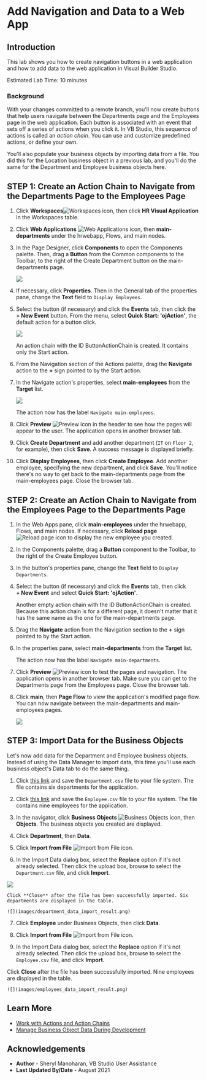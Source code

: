 # Add Navigation and Data to a Web App

## Introduction

This lab shows you how to create navigation buttons in a web application and how to add data to the web application in Visual Builder Studio.

Estimated Lab Time: 10 minutes

### Background
With your changes committed to a remote branch, you'll now create buttons that help users navigate between the Departments page and the Employees page in the web application. Each button is associated with an event that sets off a series of actions when you click it. In VB Studio, this sequence of actions is called an _action chain_. You can use and customize predefined actions, or define your own.

You'll also populate your business objects by importing data from a file. You did this for the Location business object in a previous lab, and you'll do the same for the Department and Employee business objects here.

## **STEP 1:** Create an Action Chain to Navigate from the Departments Page to the Employees Page

1.  Click **Workspaces**![Workspaces icon](images/vbs_workspaces_icon.png), then click **HR Visual Application** in the Workspaces table.
2.  Click **Web Applications** ![Web Applications icon](images/web_applications_icon.png), then **main-departments** under the hrwebapp, Flows, and main nodes.
3.  In the Page Designer, click **Components** to open the Components palette. Then, drag a **Button** from the Common components to the Toolbar, to the right of the Create Department button on the main-departments page.

    ![](images/departments_button.png)

4.  If necessary, click **Properties**. Then in the General tab of the properties pane, change the **Text** field to `Display Employees`.
5.  Select the button (if necessary) and click the **Events** tab, then click the **\+ New Event** button. From the menu, select **Quick Start: 'ojAction'**, the default action for a button click.

    ![](images/departments_button_events.png)

    An action chain with the ID ButtonActionChain is created. It contains only the Start action.

6.  From the Navigation section of the Actions palette, drag the **Navigate** action to the **+** sign pointed to by the Start action.
7.  In the Navigate action's properties, select **main-employees** from the **Target** list.

    ![](images/departments_button_events_navigate.png)

    The action now has the label `Navigate main-employees`.

8.  Click **Preview** ![Preview icon](images/preview_icon.png) in the header to see how the pages will appear to the user. The application opens in another browser tab.
9.  Click **Create Department** and add another department (`IT` on `Floor 2`, for example), then click **Save**. A success message is displayed briefly.
10.  Click **Display Employees**, then click **Create Employee**. Add another employee, specifying the new department, and click **Save**. You'll notice there's no way to get back to the main-departments page from the main-employees page. Close the browser tab.


## **STEP 2:** Create an Action Chain to Navigate from the Employees Page to the Departments Page

1.  In the Web Apps pane, click **main-employees** under the hrwebapp, Flows, and main nodes. If necessary, click **Reload page** ![Reload page icon](images/reload_icon.png) to display the new employee you created.
2.  In the Components palette, drag a **Button** component to the Toolbar, to the right of the Create Employee button.
3.  In the button's properties pane, change the **Text** field to `Display Departments`.
4.  Select the button (if necessary) and click the **Events** tab, then click **+ New Event** and select **Quick Start: 'ojAction'**.

    Another empty action chain with the ID ButtonActionChain is created. Because this action chain is for a different page, it doesn't matter that it has the same name as the one for the main-departments page.

5.  Drag the **Navigate** action from the Navigation section to the **+** sign pointed to by the Start action.
6.  In the properties pane, select **main-departments** from the **Target** list.

    The action now has the label `Navigate main-departments`.

7.  Click **Preview** ![Preview icon](images/preview_icon.png) to test the pages and navigation. The application opens in another browser tab. Make sure you can get to the Departments page from the Employees page. Close the browser tab.
8.  Click **main**, then **Page Flow** to view the application's modified page flow. You can now navigate between the main-departments and main-employees pages.

    ![](images/page_flow.png)

## **STEP 3:** Import Data for the Business Objects

Let's now add data for the Department and Employee business objects. Instead of using the Data Manager to import data, this time you'll use each business object's Data tab to do the same thing.

1.  Click [this link](./files/Department.csv) and save the `Department.csv` file to your file system. The file contains six departments for the application.

2.  Click [this link](./files/Employee.csv) and save the `Employee.csv` file to your file system. The file contains nine employees for the application.

3.  In the navigator, click **Business Objects** ![Business Objects icon](images/bo_icon.png), then **Objects**. The business objects you created are displayed.

4.  Click **Department**, then **Data**.

5.  Click **Import from File** ![Import from File icon](images/import_icon.png).

6.  In the Import Data dialog box, select the **Replace** option if it's not already selected. Then click the upload box, browse to select the `Department.csv` file, and click **Import**.

   ![](images/department_data_import.png)

	Click **Close** after the file has been successfully imported. Six departments are displayed in the table.

	![](images/department_data_import_result.png)

7.  Click **Employee** under Business Objects, then click **Data**.

8.  Click **Import from File** ![Import from File icon](images/import_icon.png).

9.  In the Import Data dialog box, select the **Replace** option if it's not already selected. Then click the upload box, browse to select the `Employee.csv` file, and click **Import**.

   Click **Close** after the file has been successfully imported. Nine employees are displayed in the table.

	![](images/employees_data_import_result.png)

## Learn More

* [Work with Actions and Action Chains](https://docs-uat.us.oracle.com/en/cloud/paas/visual-builder/visualbuilder-building-applications/develop-applications.html#GUID-1C9CB135-0C1A-48E8-8D0A-AF95A0E1D4A6)
* [Manage Business Object Data During Development](https://docs-uat.us.oracle.com/en/cloud/paas/visual-builder/visualbuilder-building-applications/manage-application-data.html#GUID-03F6956C-881A-4E48-B82C-9C427CACC1D9)

## Acknowledgements
* **Author** - Sheryl Manoharan, VB Studio User Assistance
* **Last Updated By/Date** - August 2021
